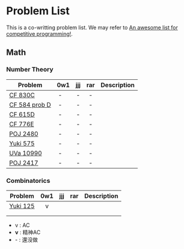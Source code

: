 # Problem List

This is a co-writting problem list. We may refer to [An awesome list for competitive programming!](https://github.com/lnishan/awesome-competitive-programming).


## Math
### Number Theory
| Problem        | 0w1    | jjj    | rar    | Description      |
| -------------- |:------:|:------:|:------:|:----------------:|
| [CF 830C](http://codeforces.com/problemset/problem/830/C) | -      | -      | -      |                  |
| [CF 584 prob D](http://codeforces.com/contest/584/problem/D) | -      | -      | -      |                  |
| [CF 615D](http://codeforces.com/problemset/problem/615/D) | -      | -      | -      |                  |
| [CF 776E](http://codeforces.com/problemset/problem/776/E) | -      | -      | -      |                  |
| [POJ 2480](http://poj.org/problem?id=2480) | -      | -      | -      |                  |
| [Yuki 575](https://yukicoder.me/problems/no/575) | -      | -      | -      |                  |
| [UVa 10990](https://uva.onlinejudge.org/index.php?option=com_onlinejudge&Itemid=8&category=21&page=show_problem&problem=1931) | -      | -      | -      |                  |
| [POJ 2417](http://poj.org/problem?id=2417) | -      | -      | -      |                  |

### Combinatorics
| Problem        | 0w1    | jjj    | rar    | Description      |
| -------------- |:------:|:------:|:------:|:----------------:|
| [Yuki 125](https://yukicoder.me/problems/no/125)     | v | | |
|                |        |        |        |                  |
|                |        |        |        |                  |

- v : AC
- **v** : 精神AC
- \- : 還沒做
